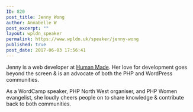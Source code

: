 ```yaml
---
ID: 820
post_title: Jenny Wong
author: Annabelle W
post_excerpt: ""
layout: wpldn_speaker
permalink: https://www.wpldn.uk/speaker/jenny-wong
published: true
post_date: 2017-06-03 17:56:41
---
```

Jenny is a web developer at <a href="https://humanmade.com/">Human Made</a>. Her love for development goes beyond the screen &amp; is an advocate of both the PHP and WordPress communities.

As a WordCamp speaker, PHP North West organiser, and PHP Women evangelist, she loudly cheers people on to share knowledge &amp; contribute back to both communities.